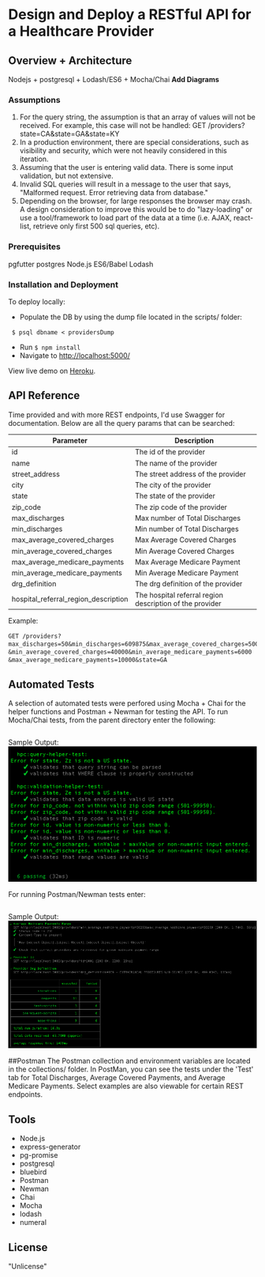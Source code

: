 # Design and Deploy a RESTful API for a Healthcare Provider

## Overview + Architecture
Nodejs + postgresql + Lodash/ES6 + Mocha/Chai
**Add Diagrams**

### Assumptions
1. For the query string, the assumption is that an array of values will not be received. For example, this case will not be handled:
GET /providers?state=CA&state=GA&state=KY
2. In a production environment, there are special considerations, such as visibility and security, which were not heavily considered in this iteration.
3. Assuming that the user is entering valid data. There is some input validation, but not extensive.
4. Invalid SQL queries will result in a message to the user that says, "Malformed request. Error retrieving data from database."
5. Depending on the browser, for large responses the browser may crash. A design consideration to improve this would be to do "lazy-loading" or use a tool/framework to load part of the data at a time (i.e. AJAX, react-list, retrieve only first 500 sql queries, etc).

### Prerequisites
pgfutter
postgres
Node.js
ES6/Babel
Lodash

### Installation and Deployment
To deploy locally:
  * Populate the DB by using the dump file located in the scripts/ folder:

  ```
   $ psql dbname < providersDump
  ```

  * Run ```$ npm install```
  * Navigate to [http://localhost:5000/](http://localhost:5000/)

  View live demo on [Heroku](https://serene-hamlet-17162.herokuapp.com/).

## API Reference
Time provided and with more REST endpoints, I'd use Swagger for documentation. Below are
all the query params that can be searched:

Parameter | Description
--------- | -----------
id | The id of the provider
name | The name of the provider
street_address | The street address of the provider
city | The city of the provider
state | The state of the provider
zip_code | The zip code of the provider
max_discharges	| Max number of Total Discharges
min_discharges	| Min number of Total Discharges
max_average_covered_charges	| Max Average Covered Charges
min_average_covered_charges	| Min Average Covered Charges
max_average_medicare_payments	| Max Average Medicare Payment
min_average_medicare_payments	| Min Average Medicare Payment
drg_definition | The drg definition of the provider
hospital_referral_region_description | The hospital referral region description of the provider

Example:

```
GET /providers?max_discharges=50&min_discharges=609875&max_average_covered_charges=500
&min_average_covered_charges=40000&min_average_medicare_payments=6000
&max_average_medicare_payments=10000&state=GA
```

## Automated Tests
A selection of automated tests were perfored using Mocha + Chai for the helper functions and Postman + Newman for testing the API. To run Mocha/Chai tests, from the parent directory enter the following:

```$ ./node_modules/.bin/mocha --require babel-core/register test/
```

Sample Output:
![Chai+Mocha Screenshot](/public/views/images/Chai_Mocha_Screenshot.jpg "Chai Mocha Screenshot")

For running Postman/Newman tests enter:

```$ newman run collections/HealthcareProviderAPI.postman_collection.json -e collections/HealthcareProviderEnvironment.postman_environment.json
```

Sample Output:
![Postman+Newman Screenshot](/public/views/images/Postman_Newman_Screenshot.jpg "Postman+Newman Screenshot")

##Postman
The Postman collection and environment variables are located in the collections/ folder. In PostMan, you can see the tests under the 'Test' tab for Total Discharges, Average Covered Payments, and Average Medicare Payments. Select examples are also viewable for certain REST endpoints.

## Tools
* Node.js
* express-generator
* pg-promise
* postgresql
* bluebird
* Postman
* Newman
* Chai
* Mocha
* lodash
* numeral

## License
"Unlicense"
